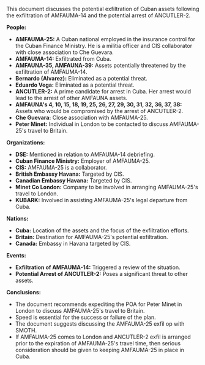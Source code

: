 This document discusses the potential exfiltration of Cuban assets following the exfiltration of AMFAUMA-14 and the potential arrest of ANCUTLER-2.

**People:**

*   **AMFAUMA-25:** A Cuban national employed in the insurance control for the Cuban Finance Ministry. He is a militia officer and CIS collaborator with close association to Che Guevara.
*   **AMFAUMA-14:** Exfiltrated from Cuba.
*   **AMFAUNA-35, AMFAUNA-39:** Assets potentially threatened by the exfiltration of AMFAUMA-14.
*   **Bernardo (Alvarez):** Eliminated as a potential threat.
*   **Eduardo Vega:** Eliminated as a potential threat.
*   **ANCUTLER-2:** A prime candidate for arrest in Cuba. Her arrest would lead to the arrest of other AMFAUNA assets.
*   **AMFAUNA's 4, 10, 15, 18, 19, 25, 26, 27, 29, 30, 31, 32, 36, 37, 38:** Assets who would be compromised by the arrest of ANCUTLER-2.
*   **Che Guevara:** Close association with AMFAUMA-25.
*   **Peter Minet:** Individual in London to be contacted to discuss AMFAUMA-25's travel to Britain.

**Organizations:**

*   **DSE:** Mentioned in relation to AMFAUMA-14 debriefing.
*   **Cuban Finance Ministry:** Employer of AMFAUMA-25.
*   **CIS:** AMFAUMA-25 is a collaborator.
*   **British Embassy Havana:** Targeted by CIS.
*   **Canadian Embassy Havana:** Targeted by CIS.
*   **Minet Co London:** Company to be involved in arranging AMFAUMA-25's travel to London.
*   **KUBARK:** Involved in assisting AMFAUMA-25's legal departure from Cuba.

**Nations:**

*   **Cuba:** Location of the assets and the focus of the exfiltration efforts.
*   **Britain:** Destination for AMFAUMA-25's potential exfiltration.
*   **Canada:** Embassy in Havana targeted by CIS.

**Events:**

*   **Exfiltration of AMFAUMA-14:** Triggered a review of the situation.
*   **Potential Arrest of ANCUTLER-2:** Poses a significant threat to other assets.

**Conclusions:**

*   The document recommends expediting the POA for Peter Minet in London to discuss AMFAUMA-25's travel to Britain.
*   Speed is essential for the success or failure of the plan.
*   The document suggests discussing the AMFAUMA-25 exfil op with SMOTH.
*   If AMFAUMA-25 comes to London and ANCUTLER-2 exfil is arranged prior to the expiration of AMFAUMA-25's travel time, then serious consideration should be given to keeping AMFAUMA-25 in place in Cuba.
